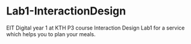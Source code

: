 # Lab1-InteractionDesign
EIT Digital year 1 at KTH P3 course Interaction Design Lab1 for a service which helps you to plan your meals. 
